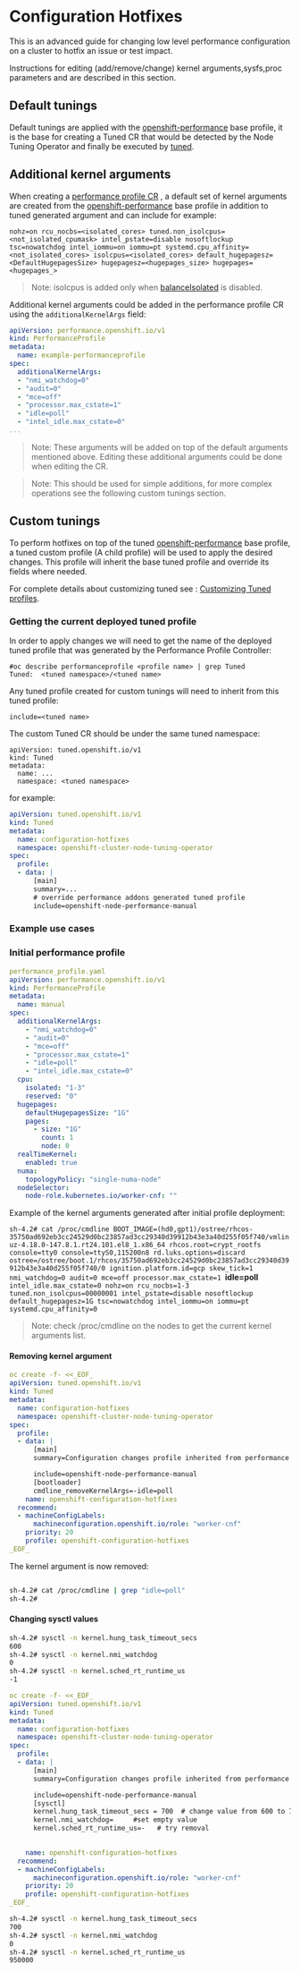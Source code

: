 # Configuration Hotfixes

This is an advanced guide for changing low level performance configuration on a cluster to hotfix an issue or test impact.

Instructions for editing (add/remove/change) kernel arguments,sysfs,proc parameters and are described in this section.

## Default tunings

Default tunings are applied with the [openshift-performance](../../assets/performanceprofile/tuned/openshift-node-performance) base profile, it is the base for creating a Tuned CR that would be detected by the Node Tuning Operator and finally be executed by [tuned](https://github.com/redhat-performance/tuned).

## Additional kernel arguments

When creating a [performance profile CR](../../examples/performanceprofile/samples/performance_v1_performanceprofile.yaml) , a default set of kernel arguments are created from the [openshift-performance](../../assets/performanceprofile/tuned/openshift-node-performance) base profile in addition to tuned generated argument and can include for example:

`nohz=on rcu_nocbs=<isolated_cores> tuned.non_isolcpus=<not_isolated_cpumask> intel_pstate=disable nosoftlockup tsc=nowatchdog intel_iommu=on iommu=pt systemd.cpu_affinity=<not_isolated_cores> isolcpus=<isolated_cores> default_hugepagesz=<DefaultHugepagesSize> hugepagesz=<hugepages_size> hugepages=<hugepages_>`

> Note: isolcpus is added only when [balanceIsolated](performance_profile.md#cpu) is disabled.

Additional kernel arguments could be added in the performance profile CR using the `additionalKernelArgs` field:

```yaml
apiVersion: performance.openshift.io/v1
kind: PerformanceProfile
metadata:
  name: example-performanceprofile
spec:
  additionalKernelArgs:
  - "nmi_watchdog=0"
  - "audit=0"
  - "mce=off"
  - "processor.max_cstate=1"
  - "idle=poll"
  - "intel_idle.max_cstate=0"  
...
```

> Note: These arguments will be added on top of the default arguments mentioned above. Editing these additional arguments could be done when editing the CR. 

> Note: This should be used for simple additions, for more complex operations see the following custom tunings section.

## Custom tunings 

To perform hotfixes on top of the tuned [openshift-performance](../../assets/performanceprofile/tuned/openshift-node-performance) base profile, a tuned custom profile (A child profile) will be used to apply the desired changes.
This profile will inherit the base tuned profile and override its fields where needed. 

For complete details about customizing tuned see : [Customizing Tuned profiles](https://access.redhat.com/documentation/en-us/red_hat_enterprise_linux/8/html/monitoring_and_managing_system_status_and_performance/customizing-tuned-profiles_monitoring-and-managing-system-status-and-performance).

### Getting the current deployed tuned profile

In order to apply changes we will need to get the name of the deployed tuned profile that was generated by the Performance Profile Controller:

```
#oc describe performanceprofile <profile name> | grep Tuned
Tuned:  <tuned namespace>/<tuned name>

```
Any tuned profile created for custom tunings will need to inherit from this tuned profile: 

`include=<tuned name>`

The custom Tuned CR should be under the same tuned namespace:

```
apiVersion: tuned.openshift.io/v1
kind: Tuned
metadata:
  name: ...
  namespace: <tuned namespace>
```

for example:

```yaml
apiVersion: tuned.openshift.io/v1
kind: Tuned
metadata:
  name: configuration-hotfixes
  namespace: openshift-cluster-node-tuning-operator
spec:
  profile:
  - data: |
      [main]
      summary=...
      # override performance addons generated tuned profile
      include=openshift-node-performance-manual
```

### Example use cases

### Initial performance profile

```yaml
performance_profile.yaml
apiVersion: performance.openshift.io/v1
kind: PerformanceProfile
metadata:
  name: manual
spec:
  additionalKernelArgs:
    - "nmi_watchdog=0"
    - "audit=0"
    - "mce=off"
    - "processor.max_cstate=1"
    - "idle=poll"
    - "intel_idle.max_cstate=0"
  cpu:
    isolated: "1-3"
    reserved: "0"
  hugepages:
    defaultHugepagesSize: "1G"
    pages:
      - size: "1G"
        count: 1
        node: 0
  realTimeKernel:
    enabled: true
  numa:
    topologyPolicy: "single-numa-node"
  nodeSelector:
    node-role.kubernetes.io/worker-cnf: ""

```

Example of the kernel arguments generated after initial profile deployment:

`sh-4.2# cat /proc/cmdline
BOOT_IMAGE=(hd0,gpt1)/ostree/rhcos-35750ad692eb3cc24529d0bc23857ad3cc29340d39912b43e3a40d255f05f740/vmlinuz-4.18.0-147.8.1.rt24.101.el8_1.x86_64 rhcos.root=crypt_rootfs console=tty0 console=ttyS0,115200n8 rd.luks.options=discard ostree=/ostree/boot.1/rhcos/35750ad692eb3cc24529d0bc23857ad3cc29340d39912b43e3a40d255f05f740/0 ignition.platform.id=gcp skew_tick=1 nmi_watchdog=0 audit=0 mce=off processor.max_cstate=1 `**idle=poll**` intel_idle.max_cstate=0 nohz=on rcu_nocbs=1-3 tuned.non_isolcpus=00000001 intel_pstate=disable nosoftlockup default_hugepagesz=1G tsc=nowatchdog intel_iommu=on iommu=pt systemd.cpu_affinity=0`

>Note: check /proc/cmdline on the nodes to get the current kernel arguments list. 

#### Removing kernel argument

```yaml
oc create -f- <<_EOF_
apiVersion: tuned.openshift.io/v1
kind: Tuned
metadata:
  name: configuration-hotfixes
  namespace: openshift-cluster-node-tuning-operator
spec:
  profile:
  - data: |
      [main]
      summary=Configuration changes profile inherited from performance created tuned

      include=openshift-node-performance-manual
      [bootloader]
      cmdline_removeKernelArgs=-idle=poll
    name: openshift-configuration-hotfixes
  recommend:
  - machineConfigLabels:
      machineconfiguration.openshift.io/role: "worker-cnf"
    priority: 20
    profile: openshift-configuration-hotfixes
_EOF_


```

The kernel argument is now removed:

```sh

sh-4.2# cat /proc/cmdline | grep "idle=poll"
sh-4.2# 

```
#### Changing sysctl values

```sh
sh-4.2# sysctl -n kernel.hung_task_timeout_secs
600
sh-4.2# sysctl -n kernel.nmi_watchdog          
0
sh-4.2# sysctl -n kernel.sched_rt_runtime_us
-1

```

```yaml
oc create -f- <<_EOF_
apiVersion: tuned.openshift.io/v1
kind: Tuned
metadata:
  name: configuration-hotfixes
  namespace: openshift-cluster-node-tuning-operator
spec:
  profile:
  - data: |
      [main]
      summary=Configuration changes profile inherited from performance created tuned

      include=openshift-node-performance-manual
      [sysctl]
      kernel.hung_task_timeout_secs = 700  # change value from 600 to 700
      kernel.nmi_watchdog=     #set empty value
      kernel.sched_rt_runtime_us=-   # try removal
         

    name: openshift-configuration-hotfixes
  recommend:
  - machineConfigLabels:
      machineconfiguration.openshift.io/role: "worker-cnf"
    priority: 20
    profile: openshift-configuration-hotfixes
_EOF_

```

```sh
sh-4.2# sysctl -n kernel.hung_task_timeout_secs
700
sh-4.2# sysctl -n kernel.nmi_watchdog
0
sh-4.2# sysctl -n kernel.sched_rt_runtime_us
950000

```
